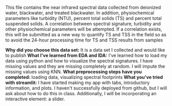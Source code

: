 This file contains the near infrared spectral data collected from deionized water, blackwater, and treated blackwater. In addition, physiochemical parameters like turbidity (NTU), percent total solids (TS) and percent total suspended solids. A correlation between spectral signature, turbidity and other physiochemical parameters will be attempted. If a correlation exists, this will be submitted as a new way to quantify TS and TSS in the field so as to avoid the 24-hour processing time for TS and TSS results from samples

**Why did you choose this data set:** It is a data set I collected and would like to publish
**What I've learned from EDA and IDA:** I've learned how to load my data using python and how to visualize the spectral signatures. I have missing values and they are missing completely at random. I will impute
the missing values using KNN. 
**What preprocessing steps have you completed:** loading data, visualizing spectral footprints
**What you've tried with streamlit:** I have started making my app with tabs, introductory information, and plots. I haven't successfully deployed from github, but I will ask about how to do this in class. 
Additionally, I will be incorporating an interactive element: a slider. 
